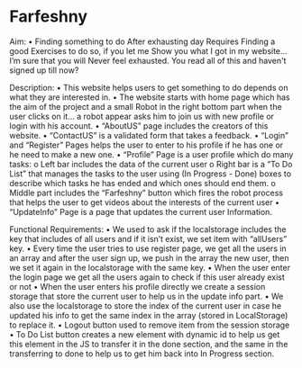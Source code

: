 # Farfeshny

Aim:
•	Finding something to do After exhausting day Requires Finding a good Exercises to do so, if you let me Show you what I got in my website... I’m sure that you will Never feel exhausted.
You read all of this and haven't signed up till now?

Description:
•	This website helps users to get something to do depends on what they are interested in.
•	The website starts with home page which has the aim of the project and a small Robot in the right bottom part when the user clicks on it… a robot appear asks him to join us with new profile or login with his account.
•	“AboutUS” page includes the creators of this website.
•	“ContactUS” is a validated form that takes a feedback.
•	“Login” and “Register” Pages helps the user to enter to his profile if he has one or he need to make a new one.
•	“Profile” Page is a user profile which do many tasks:
o	Left bar includes the data of the current user
o	Right bar is a “To Do List” that manages the tasks to the user using (In Progress - Done) boxes to describe which tasks he has ended and which ones should end them.
o	Middle part includes the “Farfeshny” button which fires the robot process that helps the user to get videos about the interests of the current user
•	“UpdateInfo” Page is a page that updates the current user Information.

Functional Requirements:
•	We used to ask if the localstorage includes the key that includes of all users and if it isn’t exist, we set item with “allUsers” key.
•	Every time the user tries to use register page, we get all the users in an array and after the user sign up, we push in the array the new user, then we set it again in the localstorage with the same key.
•	When the user enter the login page we get all the users again to check if this user already exist or not
•	When the user enters his profile directly we create a session storage that store the current user to help us in the update info part.
•	We also use the localstorage to store the index of the current user in case he updated his info to get the same index in the array (stored in LocalStorage) to replace it.
•	Logout button used to remove item from the session storage
•	To Do List button creates a new element with dynamic id to help us get this element in the JS to transfer it in the done section, and the same in the transferring to done to help us to get him back into In Progress section.
